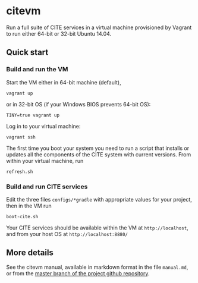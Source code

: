 # citevm #

Run a full suite of CITE services in a virtual machine provisioned by Vagrant to run either 64-bit or 32-bit Ubuntu 14.04.

## Quick start ##



### Build and run the VM

Start the VM either in 64-bit machine (default),

	vagrant up

 or in 32-bit OS (if your Windows BIOS prevents 64-bit OS):
 
    TINY=true vagrant up

Log in to your virtual machine:

    vagrant ssh
 
The first time you boot your system you need to run a script that installs or updates all the components of the CITE system with current versions.  From within your virtual machine, run

    refresh.sh
 

### Build and run CITE services ###


Edit the three files `configs/*gradle` with appropriate values for your project, then in the VM run

    boot-cite.sh

Your CITE services should be available within the VM at `http://localhost`, and from your host OS at `http://localhost:8880/`


## More details ##

See the citevm manual, available in markdown format in the file `manual.md`, or from the [master branch of the project github repository](https://github.com/cite-architecture/citevm/blob/master/manual.md).



